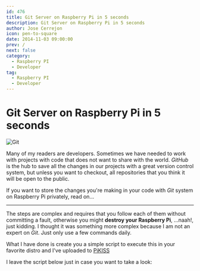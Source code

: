 ```yaml
---
id: 476
title: Git Server on Raspberry Pi in 5 seconds
description: Git Server on Raspberry Pi in 5 seconds
author: Jose Cerrejon
icon: pen-to-square
date: 2014-11-03 09:00:00
prev: /
next: false
category:
  - Raspberry PI
  - Developer
tag:
  - Raspberry PI
  - Developer
---
```


# Git Server on Raspberry Pi in 5 seconds

![Git](/images/git.png)

Many of my readers are developers. Sometimes we have needed to work with projects with code that does not want to share with the world. *GitHub* is the hub to save all the changes in our projects with a great version control system, but unless you want to checkout, all repositories that you think it will be open to the public. 

If you want to store the changes you're making in your code with *Git* system on Raspberry Pi privately, read on...

- - -
The steps are complex and requires that you follow each of them without committing a fault, otherwise you might **destroy your Raspberry Pi**, ...naah!, just kidding. I thought it was something more complex because I am not an expert on *Git*. Just only use a few commands daily. 

What I have done is create you a simple script to execute this in your favorite distro and I've uploaded to [PiKISS](https://github.com/jmcerrejon/PiKISS)

I leave the script below just in case you want to take a look:

